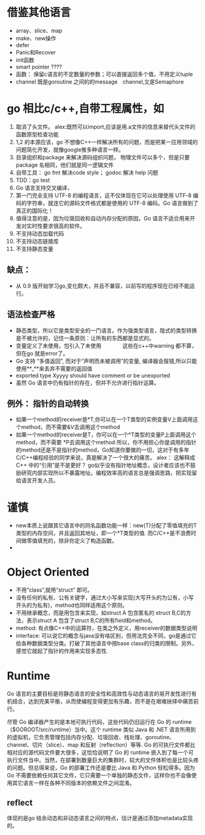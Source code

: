 # 借鉴其他语言
* array、slice、map
* make、new操作
* defer
* Panic和Recover
* init函数
* smart pointer ????
* 函数： 保留c语言的不定数量的参数；可以直接返回多个值，不用定义tuple
* channel 既是goroutine 之间的的message　channel,又是Semaphore

# go 相比c/c++,自带工程属性，如
1. 取消了头文件。 alex:既然可以import,应该是用.a文件的信息来替代头文件的函数原型检查功能
2. 1,2 的本源应该，go 不想像C++一样解决所有的问题，而是把某一应用领域的问题简化开发，就像google推多种语言一样。
3. 目录组织和package 来解决源码组织问题， 物理文件可以多个，但是只要package 名相同，他们就是同一逻辑文件
4. 自带工具： go fmt 解决code style；  godoc 解决 help 问题
5. TDD：go test
6. Go 语言支持交叉编译，
7. 第一门完全支持 UTF-8 的编程语言，这不仅体现在它可以处理使用 UTF-8 编码的字符串，就连它的源码文件格式都是使用的 UTF-8 编码。Go 语言做到了真正的国际化！
8. 值得注意的是，因为垃圾回收和自动内存分配的原因，Go 语言不适合用来开发对实时性要求很高的软件。
9. 不支持动态加载代码
10. 不支持动态链接库
11. 不支持静态变量


## 缺点：
* 从 0.9 版开始学习go,变化颇大，并且不兼容，以前写的程序现在已经不能运行。

## 语法检查严格
* 静态类型，所以它是类型安全的一门语言。作为强类型语言，隐式的类型转换是不被允许的，记住一条原则：让所有的东西都是显式的。
* 变量定义了未使用，包引入了未使用　　　　这些在c++中warning 都不算，但在go 就是error了。
* Go 支持 “多值返回”, 而对于“声明而未被调用”的变量, 编译器会报错,所以只能使用**_**来丢弃不需要的返回值
* exported type Xyyyy should have comment or be unexported
* 虽然 Go 语言中仍有指针的存在，但并不允许进行指针运算。

## 例外： 指针的自动转换
* 如果一个method的receiver是*T,你可以在一个T类型的实例变量V上面调用这个method，而不需要&V去调用这个method
* 如果一个method的receiver是T，你可以在一个*T类型的变量P上面调用这个method，而不需要 *P去调用这个method
所以，你不用担心你是调用的指针的method还是不是指针的method，Go知道你要做的一切，这对于有多年C/C++编程经验的同学来说，真是解决了一个很大的痛苦。
alex： 这解释成C++ 中的“引用”是不是更好？ go似乎没有指针地址概念，设计者应该也不鼓励研究内部实现所以不暴露地址。编程效率高的语言总是强调思路，把实现留给语言开发人员。

# 谨慎
* new本质上说跟其它语言中的同名函数功能一样：new(T)分配了零值填充的T类型的内存空间，并且返回其地址，即一个*T类型的值. 而C/C++是不浪费时间做零值填充的，除非你定义了构造函数。
*
 

# Object Oriented
* 不用“class”,就用“struct” 即可。
* 没有任何的私有、公有关键字，通过大小写来实现(大写开头的为公有，小写开头的为私有)，method也同样适用这个原则。
* 不用继承概念，而是用包含来实现，如struct A 包含匿名的 struct B,C的方法，表示struct A 包含了struct B,C的所有field和method。
* method: 有点像C++中的运算符，在类之外定义，用receiver的数据类型说明
* interface: 可以说它的概念与java没有啥区别，但用法完全不同，go是通过它给各种数据类型分类。打破了其他语言中按base class的归类的限制。另外，感觉它就起了指针的作用来实现多态性.
  

# Runtime
Go 语言的主要目标是将静态语言的安全性和高效性与动态语言的易开发性进行有机结合，达到完美平衡，从而使编程变得更加有乐趣，而不是在艰难抉择中痛苦前行。

尽管 Go 编译器产生的是本地可执行代码，这些代码仍旧运行在 Go 的 runtime（$GOROOT/src/runtime）当中。这个 runtime 类似 Java 和 .NET 语言所用到的虚拟机，它负责管理包括内存分配、垃圾回收、栈处理、goroutine、channel、切片（slice）、map 和反射（reflection）等等.
Go 的可执行文件都比相对应的源代码文件要大很多，这恰恰说明了 Go 的 runtime 嵌入到了每一个可执行文件当中。当然，在部署到数量巨大的集群时，较大的文件体积也是比较头疼的问题。但总得来说，Go 的部署工作还是要比 Java 和 Python 轻松得多。因为 Go 不需要依赖任何其它文件，它只需要一个单独的静态文件，这样你也不会像使用其它语言一样在各种不同版本的依赖文件之间混淆。
## reflect
体现的是go 结余动态和非动态语言之间的特点，估计是通过添加metadata实现的。
